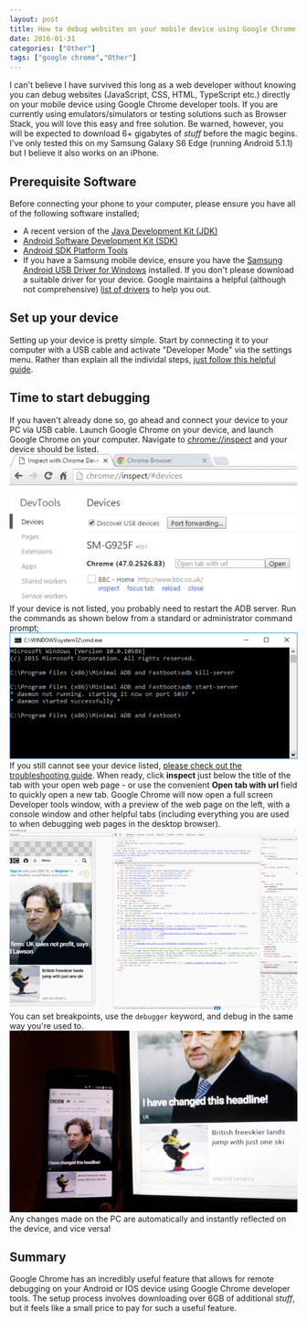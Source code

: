 ```yaml
---
layout: post
title: How to debug websites on your mobile device using Google Chrome
date: 2016-01-31
categories: ["Other"]
tags: ["google chrome","Other"]
---
```


I can't believe I have survived this long as a web developer without knowing you can debug websites (JavaScript, CSS, HTML, TypeScript etc.) directly on your mobile device using Google Chrome developer tools. If you are currently using emulators/simulators or testing solutions such as Browser Stack, you will love this easy and free solution. Be warned, however, you will be expected to download 6+ gigabytes of _stuff_ before the magic begins. I've only tested this on my Samsung Galaxy S6 Edge (running Android 5.1.1) but I believe it also works on an iPhone.

## Prerequisite Software

Before connecting your phone to your computer, please ensure you have all of the following software installed;

*   A recent version of the [Java Development Kit (JDK)](http://www.oracle.com/technetwork/java/javase/downloads/jdk8-downloads-2133151.html)
*   [Android Software Development Kit (SDK)](http://developer.android.com/sdk/index.html)
*   [Android SDK Platform Tools](https://docs.google.com/file/d/0B1S0LCuXCnnmSWh6NGJmSE1BUWc/edit)
*   If you have a Samsung mobile device, ensure you have the [Samsung Android USB Driver for Windows](http://developer.samsung.com/android/tools-sdks/Samsung-Andorid-USB-Driver-for-Windows) installed. If you don't please download a suitable driver for your device. Google maintains a helpful (although not comprehensive) [list of drivers](https://developer.android.com/tools/extras/oem-usb.html#Drivers) to help you out.

## Set up your device

Setting up your device is pretty simple. Start by connecting it to your computer with a USB cable and activate "Developer Mode" via the settings menu. Rather than explain all the individal steps, [just follow this helpful guide](https://developers.google.com/web/tools/chrome-devtools/debug/remote-debugging/remote-debugging#set-up-your-android-device).

## Time to start debugging

If you haven't already done so, go ahead and connect your device to your PC via USB cable. Launch Google Chrome on your device, and launch Google Chrome on your computer. Navigate to [chrome://inspect](chrome://inspect) and your device should be listed. ![Google Chrome Inspect Devices](chrome-inspect-devices.png "Google Chrome Inspect Devices") If your device is not listed, you probably need to restart the ADB server. Run the commands as shown below from a standard or administrator command prompt; ![Restart ADB Server](adb-fast-boot.png "Restart ADB Server") If you still cannot see your device listed, [please check out the troubleshooting guide](https://developers.google.com/web/tools/chrome-devtools/debug/remote-debugging/remote-debugging?hl=en#troubleshooting). When ready, click **inspect** just below the title of the tab with your open web page - or use the convenient **Open tab with url** field to quickly open a new tab. Google Chrome will now open a full screen Developer tools window, with a preview of the web page on the left, with a console window and other helpful tabs (including everything you are used to when debugging web pages in the desktop browser). ![BBC in Chrome Remote Debugger](bbc-inspect-mode-700x441.png "BBC Inspect Mode") You can set breakpoints, use the `debugger` keyword, and debug in the same way you're used to. ![BBC Headline Changed](bbc-changed-headline-700x441.jpg "BBC Headline Changed") Any changes made on the PC are automatically and instantly reflected on the device, and vice versa!

## Summary

Google Chrome has an incredibly useful feature that allows for remote debugging on your Android or IOS device using Google Chrome developer tools. The setup process involves downloading over 6GB of additional _stuff_, but it feels like a small price to pay for such a useful feature.